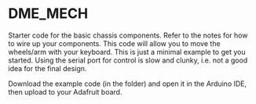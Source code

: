 # DME_MECH
Starter code for the basic chassis components.
Refer to the notes for how to wire up your components. This code will allow you to move the wheels/arm with your keyboard. 
This is just a minimal example to get you started. Using the serial port for control is slow and clunky, i.e. not a good idea for the final design.

Download the example code (in the folder) and open it in the Arduino IDE, then upload to your Adafruit board.

